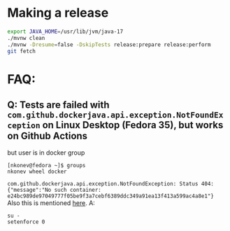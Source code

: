 # Making a release
```bash
export JAVA_HOME=/usr/lib/jvm/java-17
./mvnw clean
./mvnw -Dresume=false -DskipTests release:prepare release:perform
git fetch
```

# FAQ:
## Q: Tests are failed with `com.github.dockerjava.api.exception.NotFoundException` on Linux Desktop (Fedora 35), but works on Github Actions
but user is in docker group
```
[nkonev@fedora ~]$ groups
nkonev wheel docker
```
`com.github.dockerjava.api.exception.NotFoundException: Status 404: {"message":"No such container: e24bc989de97049777f05be9f3a7cebf6389ddc349a91ea13f413a599ac4a8e1"}`
Also this is mentioned [here](https://github.com/testcontainers/testcontainers-java/issues/572#issuecomment-411703450).
A: 
```
su -
setenforce 0
```
